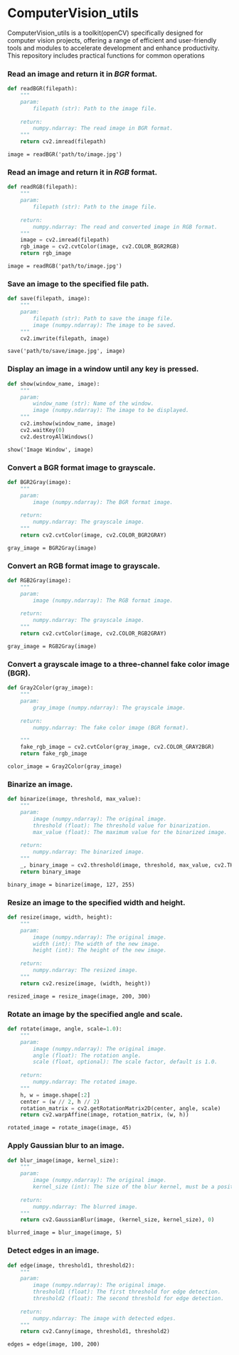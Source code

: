 # ComputerVision_utils
ComputerVision_utils is a toolkit(openCV) specifically designed for computer vision projects, offering a range of efficient and user-friendly tools and modules to accelerate development and enhance productivity. This repository includes practical functions for common operations 

### Read an image and return it in *BGR* format.
```python
def readBGR(filepath):
    """
    param:
        filepath (str): Path to the image file.
    
    return:
        numpy.ndarray: The read image in BGR format.
    """
    return cv2.imread(filepath)
```
`image = readBGR('path/to/image.jpg')`

### Read an image and return it in *RGB* format.
```python
def readRGB(filepath):
    """
    param:
        filepath (str): Path to the image file.
            
    return:
        numpy.ndarray: The read and converted image in RGB format.
    """
    image = cv2.imread(filepath)
    rgb_image = cv2.cvtColor(image, cv2.COLOR_BGR2RGB)
    return rgb_image
```
`image = readRGB('path/to/image.jpg')`

### Save an image to the specified file path.
```python
def save(filepath, image):
    """    
    param:
        filepath (str): Path to save the image file.
        image (numpy.ndarray): The image to be saved.
    """
    cv2.imwrite(filepath, image)
```
`save('path/to/save/image.jpg', image)`

### Display an image in a window until any key is pressed.
```python
def show(window_name, image):
    """   
    param:
        window_name (str): Name of the window.
        image (numpy.ndarray): The image to be displayed.    
    """
    cv2.imshow(window_name, image)
    cv2.waitKey(0)
    cv2.destroyAllWindows()
```
`show('Image Window', image)`

### Convert a BGR format image to grayscale.
```python
def BGR2Gray(image):
    """
    param:
        image (numpy.ndarray): The BGR format image.
    
    return:
        numpy.ndarray: The grayscale image.
    """
    return cv2.cvtColor(image, cv2.COLOR_BGR2GRAY)
```
`gray_image = BGR2Gray(image)`

### Convert an RGB format image to grayscale.
```python
def RGB2Gray(image):
    """
    param:
        image (numpy.ndarray): The RGB format image.
    
    return:
        numpy.ndarray: The grayscale image.
    """
    return cv2.cvtColor(image, cv2.COLOR_RGB2GRAY)
```
`gray_image = RGB2Gray(image)`

### Convert a grayscale image to a three-channel fake color image (BGR).
```python
def Gray2Color(gray_image):
    """
    param:
        gray_image (numpy.ndarray): The grayscale image.
    
    return:
        numpy.ndarray: The fake color image (BGR format).

    """
    fake_rgb_image = cv2.cvtColor(gray_image, cv2.COLOR_GRAY2BGR)
    return fake_rgb_image
```
`color_image = Gray2Color(gray_image)`

### Binarize an image.
```python
def binarize(image, threshold, max_value):
    """
    param:
        image (numpy.ndarray): The original image.
        threshold (float): The threshold value for binarization.
        max_value (float): The maximum value for the binarized image.
    
    return:
        numpy.ndarray: The binarized image.
    """
    _, binary_image = cv2.threshold(image, threshold, max_value, cv2.THRESH_BINARY)
    return binary_image
```
`binary_image = binarize(image, 127, 255)`

### Resize an image to the specified width and height.
```python
def resize(image, width, height):
    """
    param:
        image (numpy.ndarray): The original image.
        width (int): The width of the new image.
        height (int): The height of the new image.
    
    return:
        numpy.ndarray: The resized image.
    """
    return cv2.resize(image, (width, height))
```
`resized_image = resize_image(image, 200, 300)`

### Rotate an image by the specified angle and scale.
```python
def rotate(image, angle, scale=1.0):
    """
    param:
        image (numpy.ndarray): The original image.
        angle (float): The rotation angle.
        scale (float, optional): The scale factor, default is 1.0.
    
    return:
        numpy.ndarray: The rotated image.
    """
    h, w = image.shape[:2]
    center = (w // 2, h // 2)
    rotation_matrix = cv2.getRotationMatrix2D(center, angle, scale)
    return cv2.warpAffine(image, rotation_matrix, (w, h))
```
`rotated_image = rotate_image(image, 45)`

### Apply Gaussian blur to an image.
```python
def blur_image(image, kernel_size):
    """
    param:
        image (numpy.ndarray): The original image.
        kernel_size (int): The size of the blur kernel, must be a positive odd number.
    
    return:
        numpy.ndarray: The blurred image.
    """
    return cv2.GaussianBlur(image, (kernel_size, kernel_size), 0)
```
`blurred_image = blur_image(image, 5)`

###  Detect edges in an image.
```python
def edge(image, threshold1, threshold2):
    """
    param:
        image (numpy.ndarray): The original image.
        threshold1 (float): The first threshold for edge detection.
        threshold2 (float): The second threshold for edge detection.
    
    return:
        numpy.ndarray: The image with detected edges.    
    """
    return cv2.Canny(image, threshold1, threshold2)
```
`edges = edge(image, 100, 200)`